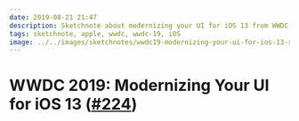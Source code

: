```yaml
---
date: 2019-08-21 21:47
description: Sketchnote about modernizing your UI for iOS 13 from WWDC 2019
tags: sketchnote, apple, wwdc, wwdc-19, iOS
image: ../../images/sketchnotes/wwdc19-modernizing-your-ui-for-ios-13-small.jpg
---
```


# WWDC 2019: Modernizing Your UI for iOS 13 ([#224](developer.apple.com/wwdc19/224))
